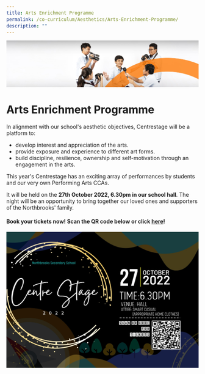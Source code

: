 ```yaml
---
title: Arts Enrichment Programme
permalink: /co-curriculum/Aesthetics/Arts-Enrichment-Programme/
description: ""
---
```

![](/images/cca.jpg)

Arts Enrichment Programme
=========================

In alignment with our school's aesthetic objectives, Centrestage will be a platform to:&nbsp;

*   develop interest and appreciation of the arts.&nbsp;
*   provide exposure and experience to different art forms.&nbsp;
*   build discipline, resilience, ownership and self-motivation through an engagement in the arts.&nbsp;

This year's Centrestage has an exciting array of performances by students and our very own Performing Arts CCAs.

It will be held on the&nbsp;<b>27th October 2022, 6.30pm in our school hall</b>. The night will be an opportunity to bring together our loved ones and supporters of the Northbrooks' family.


#### Book your tickets now! Scan the QR code below or click&nbsp;[here](https://docs.google.com/forms/d/e/1FAIpQLScBueBmFmjYDay9KC0FcOUK_ZZT3ZO7m2buieFyQccj4cgzjw/viewform)!


![](/images/CENTRESTAGE%20POSTER%202022.jpeg)